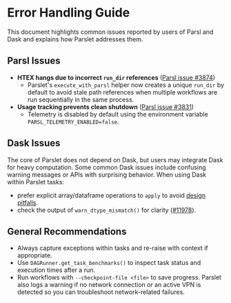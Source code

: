 # Error Handling Guide

This document highlights common issues reported by users of Parsl and Dask and explains how Parslet addresses them.

## Parsl Issues
- **HTEX hangs due to incorrect `run_dir` references** ([Parsl issue #3874](https://github.com/Parsl/parsl/issues/3874))
  - Parslet's `execute_with_parsl` helper now creates a unique `run_dir` by default to avoid stale path references when multiple workflows are run sequentially in the same process.
- **Usage tracking prevents clean shutdown** ([Parsl issue #3831](https://github.com/Parsl/parsl/issues/3831))
  - Telemetry is disabled by default using the environment variable `PARSL_TELEMETRY_ENABLED=false`.

## Dask Issues
The core of Parslet does not depend on Dask, but users may integrate Dask for heavy computation. Some common Dask issues include confusing warning messages or APIs with surprising behavior. When using Dask within Parslet tasks:
- prefer explicit array/dataframe operations to `apply` to avoid [design pitfalls](https://github.com/dask/dask/issues/11961).
- check the output of `warn_dtype_mismatch()` for clarity ([#11978](https://github.com/dask/dask/issues/11978)).

## General Recommendations
- Always capture exceptions within tasks and re-raise with context if appropriate.
- Use `DAGRunner.get_task_benchmarks()` to inspect task status and execution times after a run.
- Run workflows with `--checkpoint-file <file>` to save progress. Parslet also logs a warning if no network connection or an active VPN is detected so you can troubleshoot network-related failures.
